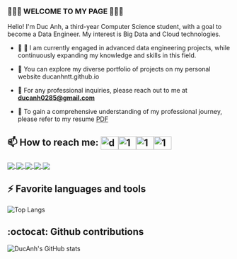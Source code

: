 ### 👋👋👋 WELCOME TO MY PAGE 👋👋👋
Hello! I'm Duc Anh, a third-year Computer Science student,  with a goal to become a Data Engineer. My interest is Big Data and Cloud technologies.<br>

- 🚀 🚀 I am currently engaged in advanced data engineering projects, while continuously expanding my knowledge and skills in this field.

- 💼 You can explore my diverse portfolio of projects on my personal website ducanhntt.github.io

- 📧 For any professional inquiries, please reach out to me at **ducanh0285@gmail.com**

- 📑 To gain a comprehensive understanding of my professional journey, please refer to my resume [PDF](https://drive.google.com/file/d/13HqSJp5neEY0cQUmXvLWXd3pO0_5ueYl/view?usp=sharing)


## 📫 How to reach me: <a href="https://ducanh0285@gmail.com" target="blank"><img align="center" src="https://img.icons8.com/color/48/000000/gmail--v2.png" alt="ducanh0285@gmail.com" height="30" width="40" /></a><a href="https://www.facebook.com/ducanh.pp" target="blank"><img align="center" src="https://raw.githubusercontent.com/rahuldkjain/github-profile-readme-generator/master/src/images/icons/Social/facebook.svg" alt="1" height="30" width="40" /></a><a href="https://twitter.com/Ducann02Nguyen" target="blank"><img align="center" src="https://raw.githubusercontent.com/rahuldkjain/github-profile-readme-generator/master/src/images/icons/Social/twitter.svg" alt="1" height="30" width="40" /></a><a href="https://www.linkedin.com/in/ducanhnt/" target="blank"><img align="center" src="https://raw.githubusercontent.com/rahuldkjain/github-profile-readme-generator/master/src/images/icons/Social/linked-in-alt.svg" alt="1" height="30" width="40" /></a>



###
<a href="https://github.com/DucAnhNTT/bigdata-ETL-pipeline">
  <img align="center" src="https://github-readme-stats-sigma-five.vercel.app/api/pin/?username=DucAnhNTT&repo=bigdata-ETL-pipeline&theme=radical" />
</a>   

<a href="https://github.com/DucAnhNTT/azure-real-time-pipeline-sales">
  <img align="center" src="https://github-readme-stats-sigma-five.vercel.app/api/pin/?username=DucAnhNTT&repo=azure-real-time-pipeline-sales&theme=radical" />
</a>    

<a href="https://github.com/DucAnhNTT/airflow-soda-snowflake">
  <img align="center" src="https://github-readme-stats-sigma-five.vercel.app/api/pin/?username=DucAnhNTT&repo=airflow-soda-snowflake&theme=radical" />
</a>   

<a href="https://github.com/DucAnhNTT/movie-recom-pipeline-azure">
  <img align="center" src="https://github-readme-stats-sigma-five.vercel.app/api/pin/?username=DucAnhNTT&repo=movie-recom-pipeline-azure&theme=radical" />
</a>    

<a href="https://github.com/DucAnhNTT/airflow-project-ETL">
  <img align="center" src="https://github-readme-stats-sigma-five.vercel.app/api/pin/?username=DucAnhNTT&repo=airflow-project-ETL&theme=radical" />
</a>   




## ⚡ Favorite languages and tools

![Top Langs](https://github-readme-stats-sigma-five.vercel.app/api/top-langs/?username=DucAnhNTT&hide_progress=true&show_icons=true&theme=transparent)

## :octocat: Github contributions

![DucAnh's GitHub stats](https://github-readme-stats-sigma-five.vercel.app/api?username=DucAnhNTT&show_icons=true&theme=transparent)

